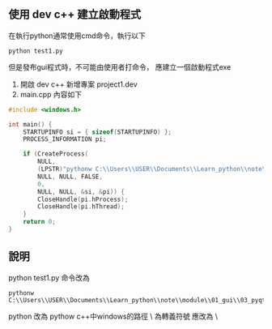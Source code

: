 ## 使用 dev c++ 建立啟動程式

在執行python通常使用cmd命令，執行以下
```
python test1.py
```
但是發布gui程式時，不可能由使用者打命令，
應建立一個啟動程式exe



1. 開啟 dev c++ 新增專案 project1.dev
2. main.cpp 內容如下

```c
#include <windows.h>

int main() {
    STARTUPINFO si = { sizeof(STARTUPINFO) };
    PROCESS_INFORMATION pi;

    if (CreateProcess(
        NULL,
        (LPSTR)"pythonw C:\\Users\\USER\\Documents\\Learn_python\\note\\module\\01_gui\\03_pyqt\\test1.py", // 指定要執行的命令
        NULL, NULL, FALSE,
        0,
        NULL, NULL, &si, &pi)) {
        CloseHandle(pi.hProcess);
        CloseHandle(pi.hThread);
    }
    return 0;
}

```

## 說明
python test1.py 命令改為
```
pythonw C:\\Users\\USER\\Documents\\Learn_python\\note\\module\\01_gui\\03_pyqt\\test1.py
```
python 改為 pythow
c++中windows的路徑 \ 為轉義符號 應改為 \\

